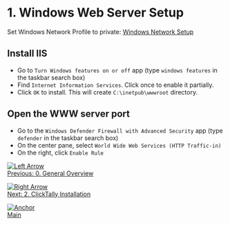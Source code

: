 # 1. Windows Web Server Setup

Set Windows Network Profile to private: [Windows Network Setup](../ClickCounter/1%20Windows%20Network%20Setup.md)

## Install IIS

- Go to `Turn Windows features on or off` app (type `windows features` in the taskbar search box)
- Find `Internet Information Services`.  Click once to enable it partially.
- Click `OK` to install.  This will create `C:\inetpub\wwwroot` directory.

## Open the WWW server port

- Go to the `Windows Defender Firewall with Advanced Security` app (type `defender` in the taskbar search box)
- On the center pane, select `World Wide Web Services (HTTP Traffic-in)`
- On the right, click `Enable Rule`

[![Left Arrow](https://github.githubassets.com/images/icons/emoji/unicode/2b05.png?v8)](0%20General%20Overview.md)\
[Previous: 0. General Overview](0%20General%20Overview.md)

[![Right Arrow](https://github.githubassets.com/images/icons/emoji/unicode/27a1.png?v8)](2%20ClickTally%20Installation.md)\
[Next: 2. ClickTally Installation](2%20ClickTally%20Installation.md)

[![Anchor](https://github.githubassets.com/images/icons/emoji/unicode/2693.png?v8)](../README.md)\
[Main](../README.md)

